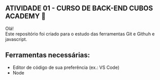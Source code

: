 
## ATIVIDADE 01 - CURSO DE BACK-END CUBOS ACADEMY 🚀

Olá!  
Este repositório foi criado para o estudo das ferramentas Git e Githuh e javascript.

## Ferramentas necessárias:  
* Editor de código de sua preferência (ex.: VS Code)  
* Node  
